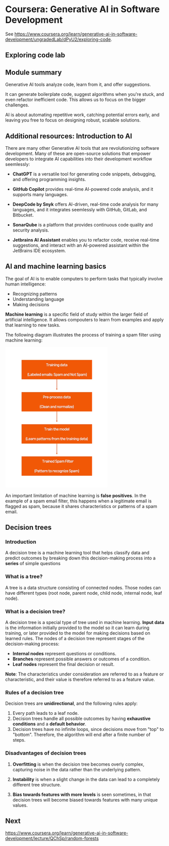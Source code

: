 # Coursera: Generative AI in Software Development

See https://www.coursera.org/learn/generative-ai-in-software-development/ungradedLab/dPyU2/exploring-code.

## Exploring code lab

## Module summary

Generative AI tools analyze code, learn from it, and offer suggestions.

It can generate boilerplate code, suggest algorithms when you're stuck, and even refactor inefficient code. This allows us to focus on the bigger challenges.

AI is about automating repetitive work, catching potential errors early, and leaving you free to focus on designing robust, scalable solutions.

## Additional resources: Introduction to AI

There are many other Generative AI tools that are revolutionizing software development. Many of these are open-source solutions that empower developers to integrate AI capabilities into their development workflow seemlessly:

* **ChatGPT** is a versatile tool for generating code snippets, debugging, and offering programming insights.

* **GitHub Copilot** provides real-time AI-powered code analysis, and it supports many languages.

* **DeepCode by Snyk** offers AI-driven, real-time code analysis for many languages, and it integrates seemlessly with GitHub, GitLab, and Bitbucket.

* **SonarQube** is a platform that provides continuous code quality and security analysis.

* **Jetbrains AI Assistant** enables you to refactor code, receive real-time suggestions, and interact with an AI-powered assistant within the JetBrains IDE ecosystem.

## AI and machine learning basics

The goal of AI is to enable computers to perform tasks that typically involve human intelligence:

* Recognizing patterns
* Understanding language
* Making decisions

**Machine learning** is a specific field of study within the larger field of artificial intelligence. It allows compouters to learn from examples and apply that learning to new tasks.

The following diagram illustrates the process of training a spam filter using machine learning:

![](image1.png)

An important limitation of machine learning is **false positives**. In the example of a spam email filter, this happens when a legitimate email is flagged as spam, because it shares characteristics or patterns of a spam email.

## Decision trees

### Introduction

A decision tree is a machine learning tool that helps classify data and predict outcomes by breaking down this decision-making process into a **series** of simple questions

### What is a tree?

A tree is a data structure consisting of connected nodes. Those nodes can have different types (root node, parent node, child node, internal node, leaf node).

### What is a decision tree?

A decision tree is a special type of tree used in machine learning. **Input data** is the information initially provided to the model so it can learn during training, or later provided to the model for making decisions based on learned rules. The nodes of a decision tree represent stages of the decision-making process:

* **Internal nodes** represent questions or conditions.
* **Branches** represent possible answers or outcomes of a condition.
* **Leaf nodes** represent the final decision or result.

**Note**: The characteristics under consideration are referred to as a feature or characteristic, and their value is therefore referred to as a feature value.

### Rules of a decision tree

Decision trees are **unidirectional**, and the following rules apply:

1. Every path leads to a leaf node.
2. Decision trees handle all possible outcomes by having **exhaustive conditions** and a **default behavior**.
3. Decision trees have no infinite loops, since decisions move from "top" to "bottom". Therefore, the algorithm will end after a finite number of steps.

### Disadvantages of decision trees

1. **Overfitting** is when the decision tree becomes overly complex, capturing noise in the data rather than the underlying pattern.

2. **Instability** is when a slight change in the data can lead to a completely different tree structure.

3. **Bias towards features with more levels** is seen sometimes, in that decision trees will become biased towards features with many unique values.

## Next

https://www.coursera.org/learn/generative-ai-in-software-development/lecture/QChSp/random-forests